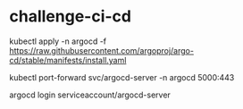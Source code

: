 # challenge-ci-cd

kubectl apply -n argocd -f https://raw.githubusercontent.com/argoproj/argo-cd/stable/manifests/install.yaml

kubectl port-forward svc/argocd-server -n argocd 5000:443

argocd login serviceaccount/argocd-server
